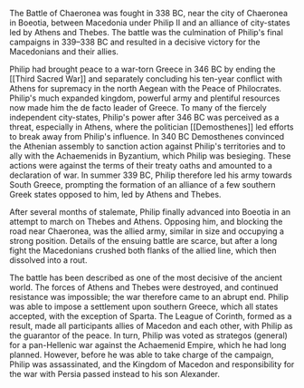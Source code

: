The Battle of Chaeronea was fought in 338 BC, near the city of Chaeronea in Boeotia, between Macedonia under Philip II and an alliance of city-states led by Athens and Thebes. The battle was the culmination of Philip's final campaigns in 339–338 BC and resulted in a decisive victory for the Macedonians and their allies.

Philip had brought peace to a war-torn Greece in 346 BC by ending the [[Third Sacred War]] and separately concluding his ten-year conflict with Athens for supremacy in the north Aegean with the Peace of Philocrates. Philip's much expanded kingdom, powerful army and plentiful resources now made him the de facto leader of Greece. To many of the fiercely independent city-states, Philip's power after 346 BC was perceived as a threat, especially in Athens, where the politician [[Demosthenes]] led efforts to break away from Philip's influence. In 340 BC Demosthenes convinced the Athenian assembly to sanction action against Philip's territories and to ally with the Achaemenids in Byzantium, which Philip was besieging. These actions were against the terms of their treaty oaths and amounted to a declaration of war. In summer 339 BC, Philip therefore led his army towards South Greece, prompting the formation of an alliance of a few southern Greek states opposed to him, led by Athens and Thebes.

After several months of stalemate, Philip finally advanced into Boeotia in an attempt to march on Thebes and Athens. Opposing him, and blocking the road near Chaeronea, was the allied army, similar in size and occupying a strong position. Details of the ensuing battle are scarce, but after a long fight the Macedonians crushed both flanks of the allied line, which then dissolved into a rout.

The battle has been described as one of the most decisive of the ancient world. The forces of Athens and Thebes were destroyed, and continued resistance was impossible; the war therefore came to an abrupt end. Philip was able to impose a settlement upon southern Greece, which all states accepted, with the exception of Sparta. The League of Corinth, formed as a result, made all participants allies of Macedon and each other, with Philip as the guarantor of the peace. In turn, Philip was voted as strategos (general) for a pan-Hellenic war against the Achaemenid Empire, which he had long planned. However, before he was able to take charge of the campaign, Philip was assassinated, and the Kingdom of Macedon and responsibility for the war with Persia passed instead to his son Alexander.